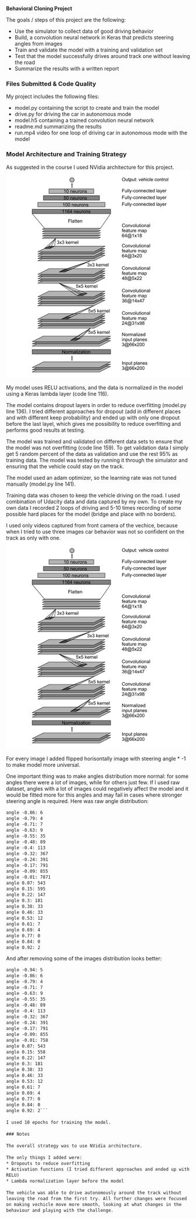 **Behavioral Cloning Project**

The goals / steps of this project are the following:
* Use the simulator to collect data of good driving behavior
* Build, a convolution neural network in Keras that predicts steering angles from images
* Train and validate the model with a training and validation set
* Test that the model successfully drives around track one without leaving the road
* Summarize the results with a written report


[//]: # (Image References)

[image1]: ./img/example.jpg "Front camera image"
[image2]: ./img/model.png "Model"


### Files Submitted & Code Quality

My project includes the following files:
* model.py containing the script to create and train the model
* drive.py for driving the car in autonomous mode
* model.h5 containing a trained convolution neural network 
* readme.md summarizing the results
* run.mp4 video for one loop of driving car in autonomous mode with the model

### Model Architecture and Training Strategy

As suggested in the course I used NVidia architecture for this project.
![Model][image2]

My model uses RELU activations, and the data is normalized in the model using a Keras lambda layer (code line 116). 

The model contains dropout layers in order to reduce overfitting (model.py line 136). I tried different approaches for dropout (add in different places and with different keep probability) and ended up with only one dropout before the last layel, which gives me possibility to reduce overfitting and performs good results at testing. 

The model was trained and validated on different data sets to ensure that the model was not overfitting (code line 159). To get validation data I simply get 5 random percent of the data as validation and use the rest 95% as training data. The model was tested by running it through the simulator and ensuring that the vehicle could stay on the track.

The model used an adam optimizer, so the learning rate was not tuned manually (model.py line 141).

Training data was chosen to keep the vehicle driving on the road. I used combination of Udacity data and data captured by my own. To create my own data I recorded 2 loops of driving and 5-10 times recording of some possible hard places for the model (bridge and place with no borders).

I used only videos captured from front camera of the vechice, because when I tried to use three images car behavior was not so confident on the track as only with one.
![Front camera][image2]

For every image I added flipped horisontally image with steering angle * -1 to make model more universal.

One important thing was to make angles distribution more normal: for some angles there were a lot of images, while for others just few. If I used raw dataset, angles with a lot of images could negatively affect the model and it would be fitted more for this angles and may fail in cases where stronger steering angle is required. Here was raw angle distribution:
```angle -0.94: 5
angle -0.86: 6
angle -0.79: 4
angle -0.71: 7
angle -0.63: 9
angle -0.55: 35
angle -0.48: 89
angle -0.4: 113
angle -0.32: 367
angle -0.24: 391
angle -0.17: 791
angle -0.09: 855
angle -0.01: 7871
angle 0.07: 543
angle 0.15: 595
angle 0.22: 147
angle 0.3: 181
angle 0.38: 33
angle 0.46: 33
angle 0.53: 12
angle 0.61: 7
angle 0.69: 4
angle 0.77: 0
angle 0.84: 0
angle 0.92: 2
```
And after removing some of the images distribution looks better:
```
angle -0.94: 5
angle -0.86: 6
angle -0.79: 4
angle -0.71: 7
angle -0.63: 9
angle -0.55: 35
angle -0.48: 89
angle -0.4: 113
angle -0.32: 367
angle -0.24: 391
angle -0.17: 791
angle -0.09: 855
angle -0.01: 758
angle 0.07: 543
angle 0.15: 558
angle 0.22: 147
angle 0.3: 181
angle 0.38: 33
angle 0.46: 33
angle 0.53: 12
angle 0.61: 7
angle 0.69: 4
angle 0.77: 0
angle 0.84: 0
angle 0.92: 2```

I used 10 epochs for training the model.

### Notes

The overall strategy was to use NVidia architecture.

The only things I added were:
* Dropouts to reduce overfitting
* Activation functions (I tried different approaches and ended up with RELU)
* Lambda normalization layer before the model

The vehicle was able to drive autonomously around the track without leaving the road from the first try. All further changes were focused on making vechicle move more smooth, looking at what changes in the behaviour and playing with the challenge. 

